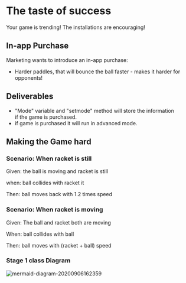 # The taste of success

Your game is trending! The installations are encouraging!

## In-app Purchase

Marketing wants to introduce an in-app purchase:

- Harder paddles, that will bounce the ball faster -
makes it harder for opponents!

## Deliverables

- "Mode" variable and "setmode" method will store the information  
  if the game is purchased.
- if game is purchased it will run in advanced mode.

## Making the Game hard

### Scenario: When racket is still
  Given: the ball is moving and racket is still
  
  when: ball collides with racket it
  
  Then: ball moves back with 1.2 times speed
  
### Scenario: When racket is moving
  Given: The ball and racket both are moving
  
  When: ball collides with ball
  
  Then: ball moves with (racket + ball) speed

### Stage 1 class Diagram

![mermaid-diagram-20200906162359](https://user-images.githubusercontent.com/68475914/92324240-86a7f380-f05d-11ea-9ee0-428fbeb2fb4e.png)
